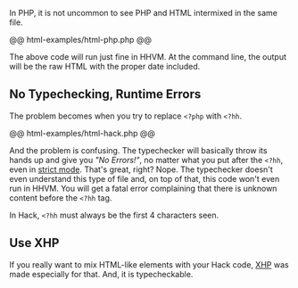 In PHP, it is not uncommon to see PHP and HTML intermixed in the same file. 

@@ html-examples/html-php.php @@

The above code will run just fine in HHVM. At the command line, the output will be the raw HTML with the proper date included.

## No Typechecking, Runtime Errors

The problem becomes when you try to replace `<?php` with `<?hh`. 

@@ html-examples/html-hack.php @@

And the problem is confusing. The typechecker will basically throw its hands up and 
give you *"No Errors!"*, no matter what you put after the `<?hh`, even in [strict mode](../17-typechecker/05-modes.md). That's great, right? Nope. The typechecker doesn't even understand this type of file and, on top of that, this code won't even run in HHVM. You will get a fatal error complaining that there is unknown content before the `<?hh` tag. 

In Hack, `<?hh` must always be the first 4 characters seen.

## Use XHP

If you really want to mix HTML-like elements with your Hack code, [XHP](05-xhp/01-intro.md) was made especially for that. And, it is typecheckable.
